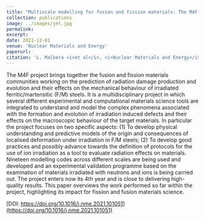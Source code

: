 ```yaml
---
title: "Multiscale modelling for fusion and fission materials: The M4F project"
collection: publications
image: ../images/jet.jpg
permalink: 
excerpt: 
date: 2021-12-01
venue: 'Nuclear Materials and Energy'
paperurl: 
citation: 'L. Malbera <i>et al</i>, <i>Nuclear Materials and Energy</i> <b>29</b>, 101051 (2021).'
---
```


The M4F project brings together the fusion and fission materials communities working on the prediction of radiation damage production and evolution and their effects on the mechanical behaviour of irradiated ferritic/martensitic (F/M) steels. It is a multidisciplinary project in which several different experimental and computational materials science tools are integrated to understand and model the complex phenomena associated with the formation and evolution of irradiation induced defects and their effects on the macroscopic behaviour of the target materials. In particular the project focuses on two specific aspects: (1) To develop physical understanding and predictive models of the origin and consequences of localised deformation under irradiation in F/M steels; (2) To develop good practices and possibly advance towards the definition of protocols for the use of ion irradiation as a tool to evaluate radiation effects on materials. Nineteen modelling codes across different scales are being used and developed and an experimental validation programme based on the examination of materials irradiated with neutrons and ions is being carried out. The project enters now its 4th year and is close to delivering high-quality results. This paper overviews the work performed so far within the project, highlighting its impact for fission and fusion materials science.

[DOI: https://doi.org/10.1016/j.nme.2021.101051](https://doi.org/10.1016/j.nme.2021.101051)
